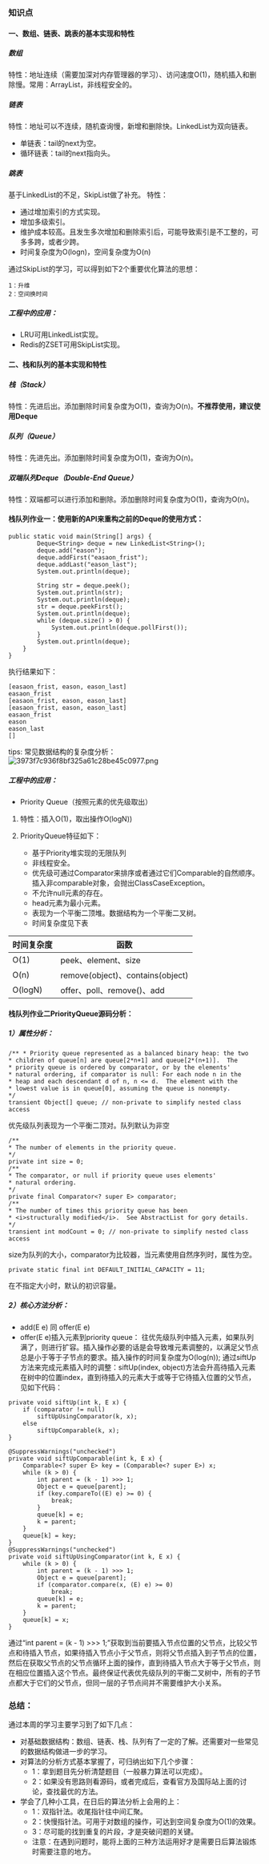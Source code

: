 ### 知识点
#### 一、数组、链表、跳表的基本实现和特性

##### 数组
特性：地址连续（需要加深对内存管理器的学习）、访问速度O(1)，随机插入和删除慢。常用：ArrayList，非线程安全的。
##### 链表
特性：地址可以不连续，随机查询慢，新增和删除快。LinkedList为双向链表。
* 单链表：tail的next为空。
* 循环链表：tail的next指向头。
##### 跳表
基于LinkedList的不足，SkipList做了补充。
特性：
* 通过增加索引的方式实现。
* 增加多级索引。
* 维护成本较高。且发生多次增加和删除索引后，可能导致索引是不工整的，可多多跨，或者少跨。
* 时间复杂度为O(logn)，空间复杂度为O(n)

通过SkipList的学习，可以得到如下2个重要优化算法的思想：
```
1：升维
2：空间换时间
```
##### 工程中的应用：

* LRU可用LinkedList实现。
* Redis的ZSET可用SkipList实现。


#### 二、栈和队列的基本实现和特性
##### 栈（Stack）
特性：先进后出。添加删除时间复杂度为O(1)，查询为O(n)。**不推荐使用，建议使用Deque**
##### 队列（Queue）
特性：先进先出。添加删除时间复杂度为O(1)，查询为O(n)。
##### 双端队列Deque（Double-End Queue）
特性：双端都可以进行添加和删除。添加删除时间复杂度为O(1)，查询为O(n)。
#### 栈队列作业一：使用新的API来重构之前的Deque的使用方式：
```
public static void main(String[] args) {   
        Deque<String> deque = new LinkedList<String>();
        deque.add("eason");
        deque.addFirst("easaon_frist");
        deque.addLast("eason_last");
        System.out.println(deque);

        String str = deque.peek();
        System.out.println(str);
        System.out.println(deque);
        str = deque.peekFirst();
        System.out.println(deque);
        while (deque.size() > 0) {
            System.out.println(deque.pollFirst());
        }
        System.out.println(deque);
    }
}
```
执行结果如下：
```
[easaon_frist, eason, eason_last]
easaon_frist
[easaon_frist, eason, eason_last]
[easaon_frist, eason, eason_last]
easaon_frist
eason
eason_last
[]
```


tips:
常见数据结构的复杂度分析：
![3973f7c936f8bf325a61c28be45c0977.png](en-resource://database/2243:0)


##### 工程中的应用：

* Priority Queue（按照元素的优先级取出）
1. 特性：插入O(1)，取出操作O(logN))
2. PriorityQueue特征如下：

     *  基于Priority堆实现的无限队列
     * 非线程安全。
     * 优先级可通过Comparator来排序或者通过它们Comparable的自然顺序。插入非comparable对象，会抛出ClassCaseException。
     * 不允许null元素的存在。
     * head元素为最小元素。
     * 表现为一个平衡二顶堆。数据结构为一个平衡二叉树。
     * 时间复杂度见下表

| 时间复杂度 | 函数 |
| --- | --- |
| O(1) | peek、element、size |
| O(n)  | remove(object)、contains(object) |
| O(logN) | offer、poll、remove()、add |


#### 栈队列作业二PriorityQueue源码分析：
##### 1）属性分析：
```
/** * Priority queue represented as a balanced binary heap: the two
* children of queue[n] are queue[2*n+1] and queue[2*(n+1)].  The
* priority queue is ordered by comparator, or by the elements'
* natural ordering, if comparator is null: For each node n in the
* heap and each descendant d of n, n <= d.  The element with the
* lowest value is in queue[0], assuming the queue is nonempty.
*/
transient Object[] queue; // non-private to simplify nested class access
```
优先级队列表现为一个平衡二顶对。队列默认为非空
```
/**
* The number of elements in the priority queue.
*/
private int size = 0;
/**
* The comparator, or null if priority queue uses elements'
* natural ordering.
*/
private final Comparator<? super E> comparator;
/**
* The number of times this priority queue has been
* <i>structurally modified</i>.  See AbstractList for gory details.
*/
transient int modCount = 0; // non-private to simplify nested class access
```
size为队列的大小，comparator为比较器，当元素使用自然序列时，属性为空。
```
private static final int DEFAULT_INITIAL_CAPACITY = 11;
```
在不指定大小时，默认的初识容量。
##### 2）核心方法分析：
* add(E e) 同 offer(E e)
* offer(E e)插入元素到priority queue：
往优先级队列中插入元素，如果队列满了，则进行扩容。插入操作必要的话是会导致堆元素调整的，以满足父节点总是小于等于子节点的要求。插入操作的时间复杂度为O(log(n));
通过siftUp方法来完成元素插入时的调整：siftUp(index, object)方法会升高待插入元素在树中的位置index，直到待插入的元素大于或等于它待插入位置的父节点，见如下代码：
```
private void siftUp(int k, E x) {
    if (comparator != null)   
        siftUpUsingComparator(k, x);
    else   
        siftUpComparable(k, x);
}

@SuppressWarnings("unchecked")
private void siftUpComparable(int k, E x) {
    Comparable<? super E> key = (Comparable<? super E>) x;
    while (k > 0) {
        int parent = (k - 1) >>> 1;
        Object e = queue[parent];
        if (key.compareTo((E) e) >= 0) {
            break;
        }
        queue[k] = e;
        k = parent;
    }
    queue[k] = key;
}
@SuppressWarnings("unchecked")
private void siftUpUsingComparator(int k, E x) {
    while (k > 0) {
        int parent = (k - 1) >>> 1;
        Object e = queue[parent];
        if (comparator.compare(x, (E) e) >= 0)
            break;
        queue[k] = e;
        k = parent;
    }
    queue[k] = x;
}
```
通过“int parent = (k - 1) >>> 1;”获取到当前要插入节点位置的父节点，比较父节点和待插入节点，如果待插入节点小于父节点，则将父节点插入到子节点的位置，然后在获取父节点的父节点循环上面的操作，直到待插入节点大于等于父节点，则在相应位置插入这个节点。最终保证代表优先级队列的平衡二叉树中，所有的子节点都大于它们的父节点，但同一层的子节点间并不需要维护大小关系。



### 总结：
通过本周的学习主要学习到了如下几点：

* 对基础数据结构：数组、链表、栈、队列有了一定的了解。还需要对一些常见的数据结构做进一步的学习。
* 对算法的分析方式基本掌握了，可归纳出如下几个步骤：
    * 1：拿到题目先分析清楚题目（一般暴力算法可以完成）。
    * 2：如果没有思路则看源码，或者完成后，查看官方及国际站上面的讨论，查找最优的方法。
* 学会了几种小工具，在日后的算法分析上会用的上：
    * 1：双指针法。收尾指针往中间汇聚。
    * 2：快慢指针法。可用于对数组的操作，可达到空间复杂度为O(1)的效果。
    * 3：尽可能的找到重复的片段，才是突破问题的关键。
    * 注意：在遇到问题时，能将上面的三种方法运用好才是需要日后算法锻炼时需要注意的地方。
